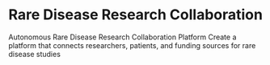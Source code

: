 # Rare Disease Research Collaboration
Autonomous Rare Disease Research Collaboration Platform Create a platform that connects researchers, patients, and funding sources for rare disease studies
